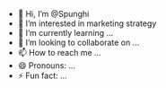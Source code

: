- 👋 Hi, I’m @Spunghi
- 👀 I’m interested in marketing strategy
- 🌱 I’m currently learning ...
- 💞️ I’m looking to collaborate on ...
- 📫 How to reach me ...
- 😄 Pronouns: ...
- ⚡ Fun fact: ...

<!---
Spunghi/Spunghi is a ✨ special ✨ repository because its `README.md` (this file) appears on your GitHub profile.
You can click the Preview link to take a look at your changes.
--->
